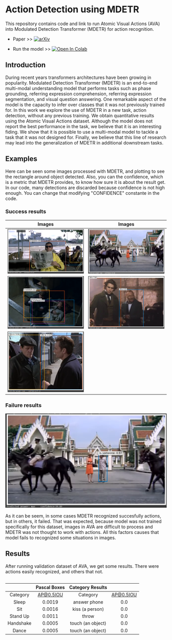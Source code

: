 # Action Detection using MDETR
This repository contains code and link to run Atomic Visual Actions (AVA) into Modulated Detection Transformer (MDETR) for action recognition.

* Paper >> [![arXiv](https://img.shields.io/badge/arXiv-2209.10126-00ff00.svg)](https://arxiv.org/abs/2209.10126)

* Run the model >> [![Open In Colab](https://colab.research.google.com/assets/colab-badge.svg)](https://colab.research.google.com/github/BHI-Research/AVA_MDETR/blob/main/examples/AVA_MDETR.ipynb)

## Introduction
During recent years transformers architectures have been growing in popularity. Modulated Detection Transformer (MDETR) is an end-to-end
multi-modal understanding model that performs tasks such as phase grounding, referring expression comprehension, referring expression segmentation, and
visual question answering. One remarkable aspect of the model is the capacity to infer over classes that it was not previously trained for. In this work we explore
the use of MDETR in a new task, action detection, without any previous training. We obtain quantitative results using the Atomic Visual Actions dataset.
Although the model does not report the best performance in the task, we believe that it is an interesting fiding. We show that it is possible to use a multi-modal
model to tackle a task that it was not designed for. Finally, we believe that this line of research may lead into the generalization of MDETR in additional
downstream tasks.

## Examples
Here can be seen some images processed with MDETR, and plotting to see the rectangle around object detected.
Also, you can the confidence, which is a metric that MDETR provides, to know how sure it is about the result get.
In our code, many detections are discarded because confidence is not high enough. You can change that modifying "CONFIDENCE" constante in the code.

### Success results

| Images                                                  | Images                                                                    |
| :----------:                                            | :----------:                                                              |
| ![is someone sit](images/is_someone_sit.png)            | ![is someone stand](images/is_someone_stand.png)                          |
| ![is someone sleeping](images/is_someone_sleeping.png)  | ![who is giving a handshake](images/who_is_giving_a_handshake.png)        |
| ![who is standing](images/who_is_standing.png)          |                                                                           |

### Failure results
![is someone dancing](images/is_someone_stand.png)

As it can be seem, in some cases MDETR recognized succesfully actions, but in others, it failed. That was expected, because model was not trained
specifically for this dataset, images in AVA are difficult to process and MDETR was not thought to work with actions. All this factors causes that
model fails to recognized some situations in images.

## Results
After running validation dataset of AVA, we get some results. There were actions easily recognized, and others that not.

<center style="display: flex; justify-content: center">

| | Pascal Boxes | Category Results  ||
| :----------:  | :----------:  | :----------:      | :----------:  |
| Category      | AP@0.5IOU     | Category          | AP@0.5IOU     |
| Sleep         | 0.0019        | answer phone      | 0.0           |
| Sit           | 0.0016        | kiss (a person)   | 0.0           |   
| Stand Up      | 0.0011        | throw             | 0.0           |
| Handshake     | 0.0005        | touch (an object) | 0.0           |
| Dance         | 0.0005        | touch (an object) | 0.0           |

</center>
